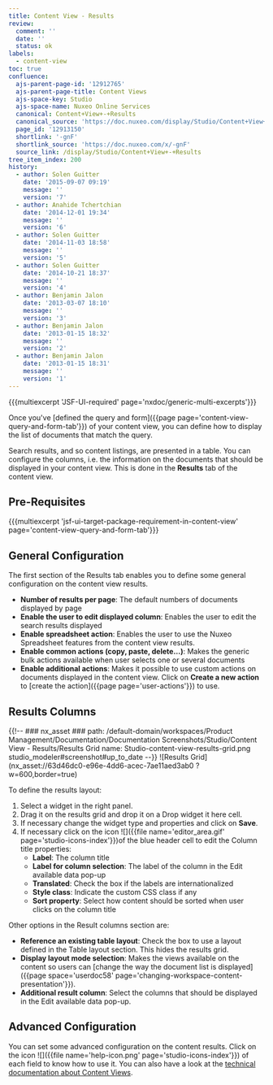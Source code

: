 ```yaml
---
title: Content View - Results
review:
  comment: ''
  date: ''
  status: ok
labels:
  - content-view
toc: true
confluence:
  ajs-parent-page-id: '12912765'
  ajs-parent-page-title: Content Views
  ajs-space-key: Studio
  ajs-space-name: Nuxeo Online Services
  canonical: Content+View+-+Results
  canonical_source: 'https://doc.nuxeo.com/display/Studio/Content+View+-+Results'
  page_id: '12913150'
  shortlink: '-gnF'
  shortlink_source: 'https://doc.nuxeo.com/x/-gnF'
  source_link: /display/Studio/Content+View+-+Results
tree_item_index: 200
history:
  - author: Solen Guitter
    date: '2015-09-07 09:19'
    message: ''
    version: '7'
  - author: Anahide Tchertchian
    date: '2014-12-01 19:34'
    message: ''
    version: '6'
  - author: Solen Guitter
    date: '2014-11-03 18:58'
    message: ''
    version: '5'
  - author: Solen Guitter
    date: '2014-10-21 18:37'
    message: ''
    version: '4'
  - author: Benjamin Jalon
    date: '2013-03-07 18:10'
    message: ''
    version: '3'
  - author: Benjamin Jalon
    date: '2013-01-15 18:32'
    message: ''
    version: '2'
  - author: Benjamin Jalon
    date: '2013-01-15 18:31'
    message: ''
    version: '1'
---
```


{{{multiexcerpt 'JSF-UI-required' page='nxdoc/generic-multi-excerpts'}}}

Once you've [defined the query and form]({{page page='content-view-query-and-form-tab'}}) of your content view, you can define how to display the list of documents that match the query.

Search results, and so content listings, are presented in a table. You can configure the columns, i.e. the information on the documents that should be displayed in your content view. This is done in the **Results** tab of the content view.

## Pre-Requisites

{{{multiexcerpt 'jsf-ui-target-package-requirement-in-content-view' page='content-view-query-and-form-tab'}}}

## General Configuration

The first section of the Results tab enables you to define some general configuration on the content view results.

- **Number of results per page**: The default numbers of documents displayed by page
- **Enable the user to edit displayed column**: Enables the user to edit the search results displayed
- **Enable spreadsheet action**: Enables the user to use the Nuxeo Spreadsheet features from the content view results.
- **Enable common actions (copy, paste, delete...)**: Makes the generic bulk actions available when user selects one or several documents
- **Enable additional actions**: Makes it possible to use custom actions on documents displayed in the content view. Click on **Create a new action** to [create the action]({{page page='user-actions'}}) to use.

## Results Columns

{{!--     ### nx_asset ###
    path: /default-domain/workspaces/Product Management/Documentation/Documentation Screenshots/Studio/Content View - Results/Results Grid
    name: Studio-content-view-results-grid.png
    studio_modeler#screenshot#up_to_date
--}}
![Results Grid](nx_asset://63d46dc0-e96e-4dd6-acec-7ae11aed3ab0 ?w=600,border=true)

To define the results layout:

1.  Select a widget in the right panel.
2.  Drag it on the results grid and drop it on a Drop widget it here cell.
3.  If necessary change the widget type and properties and click on **Save**.
4.  If necessary click on the icon ![]({{file name='editor_area.gif' page='studio-icons-index'}})of the blue header cell to edit the Column title properties:
    - **Label**: The column title
    - **Label for column selection**: The label of the column in the Edit available data pop-up
    - **Translated**: Check the box if the labels are internationalized
    - **Style class**: Indicate the custom CSS class if any
    - **Sort property**: Select how content should be sorted when user clicks on the column title

Other options in the Result columns section are:

- **Reference an existing table layout**: Check the box to use a layout defined in the Table layout section. This hides the results grid.
- **Display layout mode selection**: Makes the views available on the content so users can [change the way the document list is displayed]({{page space='userdoc58' page='changing-workspace-content-presentation'}}).
- **Additional result column**: Select the columns that should be displayed in the Edit available data pop-up.

## Advanced Configuration

You can set some advanced configuration on the content results. Click on the icon ![]({{file name='help-icon.png' page='studio-icons-index'}}) of each field to know how to use it. You can also have a look at the [technical documentation about Content Views](http://doc.nuxeo.com/x/FQ4z).
